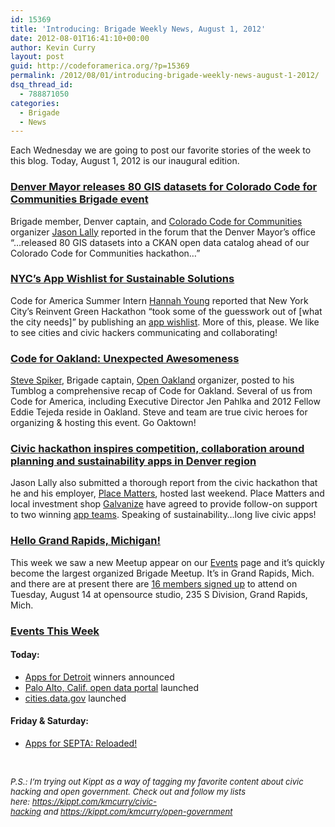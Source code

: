 ```yaml
---
id: 15369
title: 'Introducing: Brigade Weekly News, August 1, 2012'
date: 2012-08-01T16:41:10+00:00
author: Kevin Curry
layout: post
guid: http://codeforamerica.org/?p=15369
permalink: /2012/08/01/introducing-brigade-weekly-news-august-1-2012/
dsq_thread_id:
  - 788871050
categories:
  - Brigade
  - News
---
```

Each Wednesday we are going to post our favorite stories of the week to this blog. Today, August 1, 2012 is our inaugural edition.

### [Denver Mayor releases 80 GIS datasets for Colorado Code for Communities Brigade event](https://groups.google.com/a/codeforamerica.org/forum/?hl=en&fromgroups#!topic/brigade/X5SVrGULFKg "Brigade forum post from Jason Lally")

Brigade member, Denver captain, and [Colorado Code for Communities](http://codeforcommunities.org/ "Code for Communities home page") organizer [Jason Lally](http://www.linkedin.com/in/jasonlally "Jason's LinkedIn") reported in the forum that the Denver Mayor&#8217;s office &#8220;&#8230;released 80 GIS datasets into a CKAN open data catalog ahead of our Colorado Code for Communities hackathon&#8230;&#8221;

### [NYC&#8217;s App Wishlist for Sustainable Solutions](http://civiccommons.org/stories/nycs-app-wishlist-sustainable-solutions "Hannah Young's report on Cfa Commons")

Code for America Summer Intern [Hannah Young](http://www.linkedin.com/pub/hannah-young/28/454/909 "Hannah's LinkedIn") reported that New York City’s Reinvent Green Hackathon &#8220;took some of the guesswork out of [what the city needs]&#8221; by publishing an <a href="https://www.hackerleague.org/hackathons/reinvent-green/wikipages/4fe2357ecf826a0001000009" data-bitly-type="bitly_hover_card">app wishlist</a>. More of this, please. We like to see cities and civic hackers communicating and collaborating!

### [Code for Oakland: Unexpected Awesomeness](http://stevespiker.com/post/28008808752/code-for-oakland-unexpected-awesomeness "Steve Spiker's Tumblog about Code for Oakland")

[Steve Spiker](http://www.linkedin.com/in/stevespiker "Steve's LinkedIn"), Brigade captain, [Open Oakland](http://brigade.codeforamerica.org/brigades/54 "Open Oakland Brigade page") organizer, posted to his Tumblog a comprehensive recap of Code for Oakland. Several of us from Code for America, including Executive Director Jen Pahlka and 2012 Fellow Eddie Tejeda reside in Oakland. Steve and team are true civic heroes for organizing & hosting this event. Go Oaktown!

### [Civic hackathon inspires competition, collaboration around planning and sustainability apps in Denver region](http://blog.placematters.org/2012/07/31/civic-hackathon-inspires-competition-collaboration-around-planning-and-sustainability-apps-in-denver-region/ "Colorado Code for Communities blog post by Jason Lally")

Jason Lally also submitted a thorough report from the civic hackathon that he and his employer, [Place Matters](http://www.placematters.org/ "placematters home page"), hosted last weekend. Place Matters and local investment shop [Galvanize](http://galvanize.it/ "Galvanize home") have agreed to provide follow-on support to two winning [app teams](http://codeforcommunities.wikispaces.com/Apps "Code for Communities wiki page for Apps"). Speaking of sustainability&#8230;long live civic apps!

### [Hello Grand Rapids, Michigan!](http://www.meetup.com/cfabrigade/Grand-Rapids-MI/ "Grand Rapids Brigade Meetup")

This week we saw a new Meetup appear on our [Events](http://brigade.codeforamerica.org/pages/events "Brigade events page") page and it&#8217;s quickly become the largest organized Brigade Meetup. It&#8217;s in Grand Rapids, Mich. and there are at present there are [16 members signed up](http://www.meetup.com/cfabrigade/Grand-Rapids-MI/ "GRMI Meetup page") to attend on Tuesday, August 14 at opensource studio, 235 S Division, Grand Rapids, Mich.

### [Events This Week](http://brigade.codeforamerica.org/pages/events "Brigade events page")

#### Today:

  * [Apps for Detroit](http://appsfordetroit.org/ "Apps for Detroit home page") winners announced
  * [Palo Alto, Calif. open data portal](http://data.cityofpaloalto.org/ "data.cityofpaloalto.org") launched
  * [cities.data.gov](http://cities.data.gov "cities' web hub on data.gov") launched

#### Friday & Saturday:

  * [Apps for SEPTA: Reloaded!](http://appsforsepta.org/home "Apps for SEPTA event home")

&nbsp;

<span style="font-size: small;"><em>P.S.: I&#8217;m trying out Kippt as a way of tagging my favorite content about civic hacking and open government. Check out and follow my lists here: <a title="Kevin's civic hacking list on Kippt" href="https://kippt.com/kmcurry/civic-hacking">https://kippt.com/kmcurry/civic-hacking</a> and <a title="Kevin's open government list on Kippt" href="https://kippt.com/kmcurry/open-government">https://kippt.com/kmcurry/open-government</a></em></span>